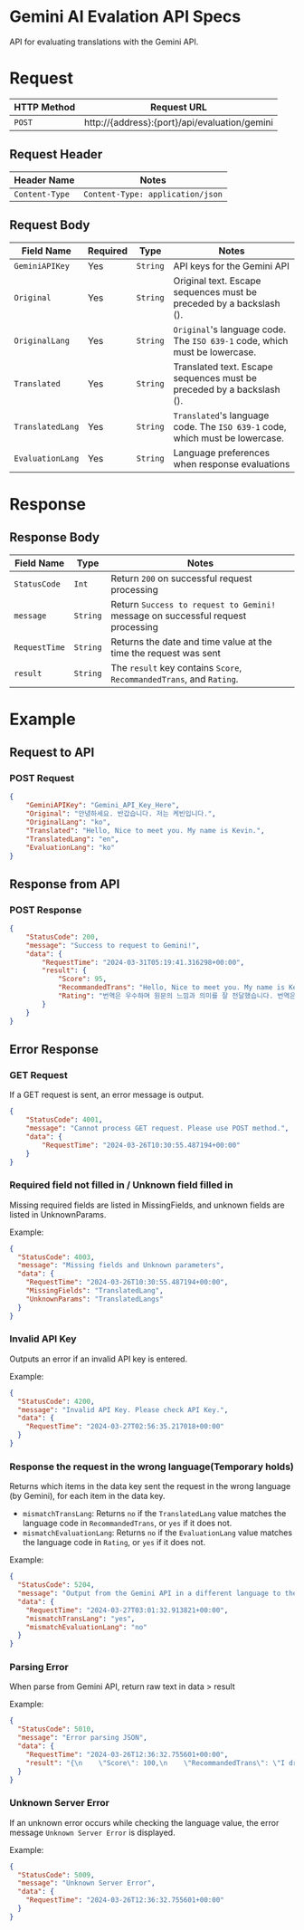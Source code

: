 # Gemini AI Evalation API Specs
API for evaluating translations with the Gemini API.

# Request
| HTTP Method | Request URL |
|-------------|-------------|
| `POST` | http://{address}:{port}/api/evaluation/gemini |

## Request Header
| Header Name | Notes |
|-------------|-------|
| `Content-Type` | `Content-Type: application/json` |

## Request Body
| Field Name | Required | Type | Notes |
|------------|----------|------|-------|
| `GeminiAPIKey` | Yes | `String` | API keys for the Gemini API |
| `Original` | Yes | `String` | Original text. Escape sequences must be preceded by a backslash (\). |
| `OriginalLang` | Yes | `String` | `Original`'s language code. The `ISO 639-1` code, which must be lowercase. |
| `Translated` | Yes | `String` | Translated text. Escape sequences must be preceded by a backslash (\). |
| `TranslatedLang` | Yes | `String` | `Translated`'s language code. The `ISO 639-1` code, which must be lowercase. |
| `EvaluationLang` | Yes | `String` | Language preferences when response evaluations |

# Response
## Response Body
| Field Name | Type | Notes |
|------------|----------|------|
| `StatusCode` | `Int` | Return `200` on successful request processing |
| `message` | `String` | Return `Success to request to Gemini!` message on successful request processing |
| `RequestTime` | `String` | Returns the date and time value at the time the request was sent |
| `result` | `String` | The `result` key contains `Score`, `RecommandedTrans`, and `Rating`. |

# Example
## Request to API
### POST Request
```json
{
    "GeminiAPIKey": "Gemini_API_Key_Here",
    "Original": "안녕하세요. 반갑습니다. 저는 케빈입니다.",
    "OriginalLang": "ko",
    "Translated": "Hello, Nice to meet you. My name is Kevin.",
    "TranslatedLang": "en",
    "EvaluationLang": "ko"
}
```

## Response from API
### POST Response
```json
{
	"StatusCode": 200,
	"message": "Success to request to Gemini!",
	"data": {
		"RequestTime": "2024-03-31T05:19:41.316298+00:00",
		"result": {
			"Score": 95,
			"RecommandedTrans": "Hello, Nice to meet you. My name is Kevin.",
			"Rating": "번역은 우수하며 원문의 느낌과 의미를 잘 전달했습니다. 번역은 정확하고 자연스러우며, 원문의 뉘앙스도 잘 살려내고 있습니다."
		}
	}
}
```

## Error Response
### GET Request
If a GET request is sent, an error message is output.

```json
{
    "StatusCode": 4001,
    "message": "Cannot process GET request. Please use POST method.",
    "data": {
        "RequestTime": "2024-03-26T10:30:55.487194+00:00"
    }
}
```

### Required field not filled in / Unknown field filled in
Missing required fields are listed in MissingFields, and unknown fields are listed in UnknownParams.

Example:
```json
{
  "StatusCode": 4003,
  "message": "Missing fields and Unknown parameters",
  "data": {
    "RequestTime": "2024-03-26T10:30:55.487194+00:00",
    "MissingFields": "TranslatedLang",
    "UnknownParams": "TranslatedLangs"
  }
}
```

### Invalid API Key
Outputs an error if an invalid API key is entered.

Example:
```json
{
  "StatusCode": 4200,
  "message": "Invalid API Key. Please check API Key.",
  "data": {
    "RequestTime": "2024-03-27T02:56:35.217018+00:00"
  }
}
```

### Response the request in the wrong language(Temporary holds)
Returns which items in the data key sent the request in the wrong language (by Gemini), for each item in the data key.

* `mismatchTransLang`: Returns `no` if the `TranslatedLang` value matches the language code in `RecommandedTrans`, or `yes` if it does not.
* `mismatchEvaluationLang`: Returns `no` if the `EvaluationLang` value matches the language code in `Rating`, or `yes` if it does not.


Example:
```json
{
  "StatusCode": 5204,
  "message": "Output from the Gemini API in a different language to the one requested by the user",
  "data": {
    "RequestTime": "2024-03-27T03:01:32.913821+00:00",
    "mismatchTransLang": "yes",
    "mismatchEvaluationLang": "no"
  }
}
```

### Parsing Error
When parse from Gemini API, return raw text in data > result

Example:
```json
{
  "StatusCode": 5010,
  "message": "Error parsing JSON",
  "data": {
    "RequestTime": "2024-03-26T12:36:32.755601+00:00",
    "result": "{\n    \"Score\": 100,\n    \"RecommandedTrans\": \"I dream of being an octopus, in the dream of an octopus, anything can happen\\nI fall asleep as an octopus, and as I fall asleep, the journey begins\\n\\nWhen I climb a high mountain, I become a green octopus\\nWhen I hide in a field of roses, I turn into a red octopus\\nCrossing the pedestrian crossing, I transform into a striped octopus\\n\\nFlying through the night sky, I become a five-colored brilliant octopus\\nThe deep sea is too lonely\\nCold, dark, and sometimes scary\\nThat's why I dream every day\\nThis place is really gloomy\",\n    \"Rating\": \"The translation is excellent and captures the essence and meaning of the original text effectively. It maintains the dreamlike and imaginative quality of the text while ensuring clarity in expression. The use of vivid imagery and creative descriptions enhances the overall impact of the translation. Well done!\"\n}"
  }
}
```


### Unknown Server Error
If an unknown error occurs while checking the language value, the error message `Unknown Server Error` is displayed.

Example:
```json
{
  "StatusCode": 5009,
  "message": "Unknown Server Error",
  "data": {
    "RequestTime": "2024-03-26T12:36:32.755601+00:00"
  }
}
```